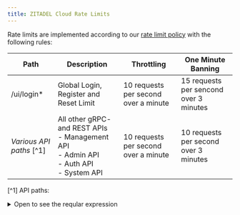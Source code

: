 ```yaml
---
title: ZITADEL Cloud Rate Limits
---
```


Rate limits are implemented according to our [rate limit policy](/legal/rate-limit-policy.md) with the following rules:

| Path                     | Description                            | Throttling                           | One Minute Banning        |
|--------------------------|----------------------------------------|--------------------------------------|----------------------------------------|
| /ui/login*               | Global Login, Register and Reset Limit | 10 requests per second over a minute | 15 requests per sencond over 3 minutes |
| *Various API paths* [^1] | All other gRPC- and REST APIs<br/> - Management API<br/>- Admin API<br/>- Auth API<br/>- System API | 10 requests per second over a minute       | 10 requests per second over 3 minutes   |

[^1] API paths:
<details>
    <summary>Open to see the reqular expression</summary>
    <pre>
/system/v[0-9]+/.*|/auth/v[0-9]+/.|/admin/v[0-9]+/.|/management/v[0-9]+/.*|zitadel\.system\.v[0-9]+\.SystemService/.*|zitadel\.admin\.v[0-9]+\.AdminService/.*|zitadel\.auth\.v[0-9]+\.AuthService/.*|zitadel\.management\.v[0-9]+\.ManagementService/.*
    </pre>
</details>
